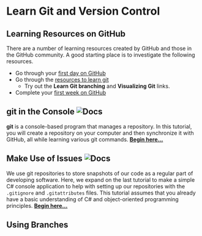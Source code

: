 # Learn Git and Version Control

## Learning Resources on GitHub

There are a number of learning resources created by GitHub and those in the GitHub community. A good starting place is to investigate the following resources.

- Go through your [first day on GitHub](https://lab.github.com/githubtraining/paths/first-day-on-github)
- Go through the [resources to learn git](http://try.github.io/)
  - Try out the **Learn Git branching** and **Visualizing Git** links.
- Complete your [first week on GitHub](https://lab.github.com/githubtraining/paths/first-week-on-github)

## git in the Console ![Docs](https://img.shields.io/badge/Documentation%20Status-100%25%20Complete-brightgreen?logo=Read%20the%20Docs)

**git** is a console-based program that manages a repository. In this tutorial, you will create a repository on your computer and then synchronize it with GitHub, all while learning various git commands. [**Begin here...**](gitCommands.md)

## Make Use of Issues ![Docs](https://img.shields.io/badge/Documentation%20Status-10--40%25%20Rough%20Outline-red?logo=Read%20the%20Docs)

We use git repositories to store snapshots of our code as a regular part of developing software. Here, we expand on the last tutorial to make a simple C# console application to help with setting up our repositories with the `.gitignore` and `.gitattributes` files. This tutorial assumes that you already have a basic understanding of C# and object-oriented programming principles. [**Begin here...**](repo.md)

## Using Branches

